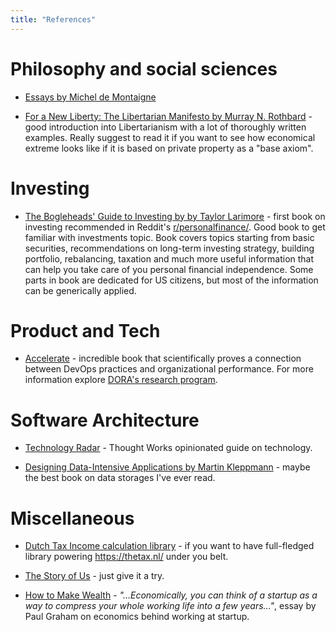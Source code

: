 ```yaml
---
title: "References"
---
```


# Philosophy and social sciences

* [Essays by Michel de Montaigne](https://www.goodreads.com/book/show/30735.The_Complete_Essays)

* [For a New Liberty: The Libertarian Manifesto by Murray N. Rothbard](https://mises.org/library/new-liberty-libertarian-manifesto) - good introduction into Libertarianism with a lot of thoroughly written examples. Really suggest to read it if you want to see how economical extreme looks like if it is based on private property as a "base axiom".


# Investing

* [The Bogleheads' Guide to Investing by by Taylor Larimore](https://www.goodreads.com/book/show/381355.The_Bogleheads_Guide_to_Investing) - first book on investing recommended in Reddit's [r/personalfinance/](https://www.reddit.com/r/personalfinance/). Good book to get familiar with investments topic. Book covers topics starting from basic securities, recommendations on long-term investing strategy, building portfolio, rebalancing, taxation and much more useful information that can help you take care of you personal financial independence. Some parts in book are dedicated for US citizens, but most of the information can be generically applied.


# Product and Tech

* [Accelerate](https://www.goodreads.com/book/show/35747076-accelerate) - incredible book that scientifically proves a connection between DevOps practices and organizational performance. For more information explore [DORA's research program](https://www.devops-research.com/research.html).


# Software Architecture

* [Technology Radar](https://www.thoughtworks.com/radar) - Thought Works opinionated guide on technology.

* [Designing Data-Intensive Applications by Martin Kleppmann](https://www.goodreads.com/book/show/23463279-designing-data-intensive-applications) - maybe the best book on data storages I've ever read.



# Miscellaneous

* [Dutch Tax Income calculation library](https://github.com/stevermeister/dutch-tax-income-calculator-npm) - if you want to have full-fledged library powering https://thetax.nl/ under you belt. 

* [The Story of Us](https://waitbutwhy.com/2019/08/story-of-us.html) - just give it a try.

* [How to Make Wealth](http://paulgraham.com/wealth.html) - *"...Economically, you can think of a startup as a way to compress your whole working life into a few years..."*, essay by Paul Graham on economics behind working at startup.
